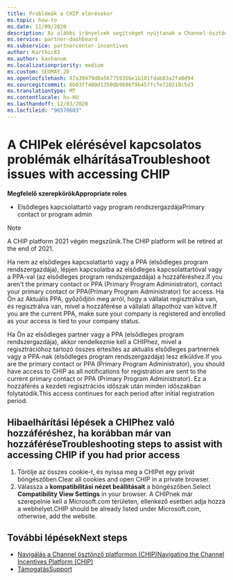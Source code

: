 ```yaml
---
title: Problémák a CHIP elérésekor
ms.topic: how-to
ms.date: 11/09/2020
description: Az alábbi irányelvek segítséget nyújtanak a Channel ösztönzők platform (CHIP) eszköz használatával kapcsolatos problémák elhárításában.
ms.service: partner-dashboard
ms.subservice: partnercenter-incentives
author: Karthic83
ms.author: kashanum
ms.localizationpriority: medium
ms.custom: SEOMAY.20
ms.openlocfilehash: 87a39479d8a567759356e1b101fdab83a2fa0d94
ms.sourcegitcommit: 6b03ff400d1350db9696f9b457fcfe710310c5d3
ms.translationtype: MT
ms.contentlocale: hu-HU
ms.lasthandoff: 12/03/2020
ms.locfileid: "96570603"
---
```

# <a name="troubleshoot-issues-with-accessing-chip"></a><span data-ttu-id="b8e24-103">A CHIPek elérésével kapcsolatos problémák elhárítása</span><span class="sxs-lookup"><span data-stu-id="b8e24-103">Troubleshoot issues with accessing CHIP</span></span>

<span data-ttu-id="b8e24-104">**Megfelelő szerepkörök**</span><span class="sxs-lookup"><span data-stu-id="b8e24-104">**Appropriate roles**</span></span>

- <span data-ttu-id="b8e24-105">Elsődleges kapcsolattartó vagy program rendszergazdája</span><span class="sxs-lookup"><span data-stu-id="b8e24-105">Primary contact or program admin</span></span>

>[!NOTE]
><span data-ttu-id="b8e24-106">A CHIP platform 2021 végén megszűnik.</span><span class="sxs-lookup"><span data-stu-id="b8e24-106">The CHIP platform will be retired at the end of 2021.</span></span>

<span data-ttu-id="b8e24-107">Ha nem az elsődleges kapcsolattartó vagy a PPA (elsődleges program rendszergazdája), lépjen kapcsolatba az elsődleges kapcsolattartóval vagy a PPA-val (az elsődleges program rendszergazdája) a hozzáféréshez.</span><span class="sxs-lookup"><span data-stu-id="b8e24-107">If you aren't the primary contact or PPA (Primary Program Administrator), contact your primary contact or PPA(Primary Program Administrator) for access.</span></span> <span data-ttu-id="b8e24-108">Ha Ön az Aktuális PPA, győződjön meg arról, hogy a vállalat regisztrálva van, és regisztrálva van, mivel a hozzáférése a vállalati állapothoz van kötve.</span><span class="sxs-lookup"><span data-stu-id="b8e24-108">If you are the current PPA, make sure your company is registered and enrolled as your access is tied to your company status.</span></span>

<span data-ttu-id="b8e24-109">Ha Ön az elsődleges partner vagy a PPA (elsődleges program rendszergazdája), akkor rendelkeznie kell a CHIPhez, mivel a regisztrációhoz tartozó összes értesítés az aktuális elsődleges partnernek vagy a PPA-nak (elsődleges program rendszergazdája) lesz elküldve.</span><span class="sxs-lookup"><span data-stu-id="b8e24-109">If you are the primary contact or PPA (Primary Program Administrator), you should have access to CHIP as all notifications for registration are sent to the current primary contact or PPA (Primary Program Administrator).</span></span> <span data-ttu-id="b8e24-110">Ez a hozzáférés a kezdeti regisztrációs időszak után minden időszakban folytatódik.</span><span class="sxs-lookup"><span data-stu-id="b8e24-110">This access continues for each period after initial registration period.</span></span>

## <a name="troubleshooting-steps-to-assist-with-accessing-chip-if-you-had-prior-access"></a><span data-ttu-id="b8e24-111">Hibaelhárítási lépések a CHIPhez való hozzáféréshez, ha korábban már van hozzáférése</span><span class="sxs-lookup"><span data-stu-id="b8e24-111">Troubleshooting steps to assist with accessing CHIP if you had prior access</span></span>

1. <span data-ttu-id="b8e24-112">Törölje az összes cookie-t, és nyissa meg a CHIPet egy privát böngészőben.</span><span class="sxs-lookup"><span data-stu-id="b8e24-112">Clear all cookies and open CHIP in a private browser.</span></span>
1. <span data-ttu-id="b8e24-113">Válassza a **kompatibilitási nézet beállításait** a böngészőben.</span><span class="sxs-lookup"><span data-stu-id="b8e24-113">Select **Compatibility View Settings** in your browser.</span></span> <span data-ttu-id="b8e24-114">A CHIPnek már szerepelnie kell a Microsoft.com területen, ellenkező esetben adja hozzá a webhelyet.</span><span class="sxs-lookup"><span data-stu-id="b8e24-114">CHIP should be already listed under Microsoft.com, otherwise, add the website.</span></span>

## <a name="next-steps"></a><span data-ttu-id="b8e24-115">További lépések</span><span class="sxs-lookup"><span data-stu-id="b8e24-115">Next steps</span></span>

- [<span data-ttu-id="b8e24-116">Navigálás a Channel ösztönző platformon (CHIP)</span><span class="sxs-lookup"><span data-stu-id="b8e24-116">Navigating the Channel Incentives Platform (CHIP)</span></span>](chip-intro.md)
- [<span data-ttu-id="b8e24-117">Támogatás</span><span class="sxs-lookup"><span data-stu-id="b8e24-117">Support</span></span>](report-problems-with-partner-center.md)
